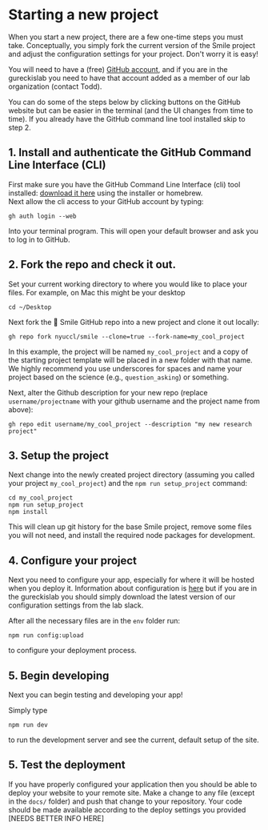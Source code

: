 # Starting a new project

When you start a new project, there are a few one-time steps you must take.
Conceptually, you simply fork the current version
of the Smile project and adjust the configuration settings for your project.
Don't worry it is easy!

You will need to have a (free) [GitHub account](https://github.com/join), and if you are in the gureckislab you need to have that account added as a member of our lab organization (contact Todd).

You can do some of the steps below by clicking buttons on the GitHub website 
but can be easier in the terminal (and the UI changes from time to time).
If you already have the GitHub command line tool installed skip to step 2.

## 1. Install and authenticate the GitHub Command Line Interface (CLI)

First make sure you have the GitHub Command Line Interface (cli) tool installed:
[download it here](https://cli.github.com) using the installer or homebrew.  
Next allow the cli access to your GitHub account by typing:

```
gh auth login --web
```

Into your terminal program.  This will open your default browser and ask you to log in to GitHub.


## 2. Fork the repo and check it out.

Set your current working directory to where you would like to place your files.
For example, on Mac this might be your desktop

```
cd ~/Desktop
```

Next fork the 🫠 Smile GitHub repo into a new project and clone it out locally:

```
gh repo fork nyuccl/smile --clone=true --fork-name=my_cool_project
```

In this example, the project will be named `my_cool_project` and a copy of the starting
project template will be placed in a new folder with that name. We highly recommend you 
use underscores for spaces and name your project based on 
the science (e.g., `question_asking`) or something.  

Next, alter the Github description for your new repo (replace `username/projectname` with your github 
username and the project name from above):

```
gh repo edit username/my_cool_project --description "my new research project"
```

## 3. Setup the project

Next change into the newly created project directory (assuming you called your project `my_cool_project`) and the `npm run setup_project` command:

```
cd my_cool_project
npm run setup_project
npm install
```

This will clean up git history for the base Smile project, remove some files you will not need, and install the required node packages for development.

## 4. Configure your project

Next you need to configure your app, especially for where it will be hosted when you deploy it.  Information about configuration is [here](/configuration) but if you are in the gureckislab you should simply download the latest version of our configuration settings from the lab slack.

After all the necessary files are in the `env` folder run:

```
npm run config:upload
```

to configure your deployment process.

## 5. Begin developing

Next you can begin testing and developing your app!

Simply type

```
npm run dev
```

to run the development server and see the current, default setup of the site.

## 5. Test the deployment

If you have properly configured your application then you should be able to deploy your website to your remote site.
Make a change to any file (except in the `docs/` folder) and push that change to your repository.  Your code should be made available according to the deploy settings you provided [NEEDS BETTER INFO HERE]